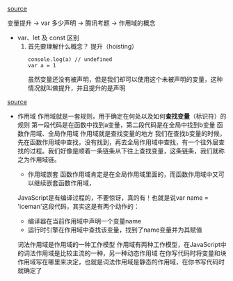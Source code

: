 [source](https://juejin.cn/book/6844733763675488269/section/6844733763759374344)

变量提升  -> var 多少声明 -> 腾讯考题 -> 作用域的概念  

- var、let 及 const 区别
    1. 首先要理解什么概念？
        提升（hoisting）
        ```
        console.log(a) // undefined
        var a = 1
        ```
        虽然变量还没有被声明，但是我们却可以使用这个未被声明的变量，这种情况就叫做提升，并且提升的是声明

[source](https://juejin.cn/post/6844903606311714824)
- 作用域
    作用域就是一套规则，用于确定在何处以及如何**查找变量**（标识符）的规则
    第一段代码是在函数中找到a变量，第二段代码是在全局中找到b变量
    函数作用域、全局作用域
    作用域就是查找变量的地方
    我们在查找b变量的时候，先在函数作用域中查找，没有找到，再去全局作用域中查找，有一个往外层查找的过程。我们好像是顺着一条链条从下往上查找变量，这条链条，我们就称之为作用域链。

    - 作用域嵌套
        函数作用域肯定是在全局作用域里面的，而函数作用域中又可以继续嵌套函数作用域，

    JavaScript是有编译过程的，不要惊讶，真的有！也就是说var name = 'iceman'这段代码，其实这是有两个动作的：
    - 编译器在当前作用域中声明一个变量name
    - 运行时引擎在作用域中查找该变量，找到了name变量并为其赋值

    词法作用域是作用域的一种工作模型
    作用域有两种工作模型，在JavaScript中的词法作用域是比较主流的一种，另一种动态作用域
    在你写代码时将变量和块作用域写在哪里来决定，也就是词法作用域是静态的作用域，在你书写代码时就确定了
